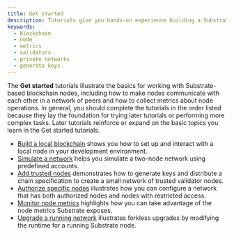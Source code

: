 ```yaml
---
title: Get started
description: Tutorials give you hands-on experience building a Substrate blockchain, adding features, submitting simple transactions, and observing node operations.
keywords:
  - blockchain
  - node
  - metrics
  - validators
  - private networks
  - generate keys
---
```


The **Get started** tutorials illustrate the basics for working with Substrate-based blockchain nodes, including how to make nodes communicate with each other in a network of peers and how to collect metrics about node operations.
In general, you should complete the tutorials in the order listed because they lay the foundation for trying later tutorials or performing more complex tasks.
Later tutorials reinforce or expand on the basic topics you learn in the Get started tutorials.

- [Build a local blockchain](/tutorials/get-started/build-local-blockchain/) shows you how to set up and interact with a local node in your development environment.
- [Simulate a network](/tutorials/get-started/simulate-network/) helps you simulate a two-node network using predefined accounts.
- [Add trusted nodes](/tutorials/get-started/trusted-network/) demonstrates how to generate keys and distribute a chain specification to create a small network of trusted validator nodes.
- [Authorize specific nodes](/tutorials/get-started/authorize-specific-nodes/) illustrates how you can configure a network that has both authorized nodes and nodes with restricted access.
- [Monitor node metrics](/tutorials/get-started/node-metrics/) highlights how you can take advantage of the node metrics Substrate exposes.
- [Upgrade a running network](/tutorials/get-started/upgrade-a-running-network) illustrates forkless upgrades by modifying the runtime for a running Substrate node.
